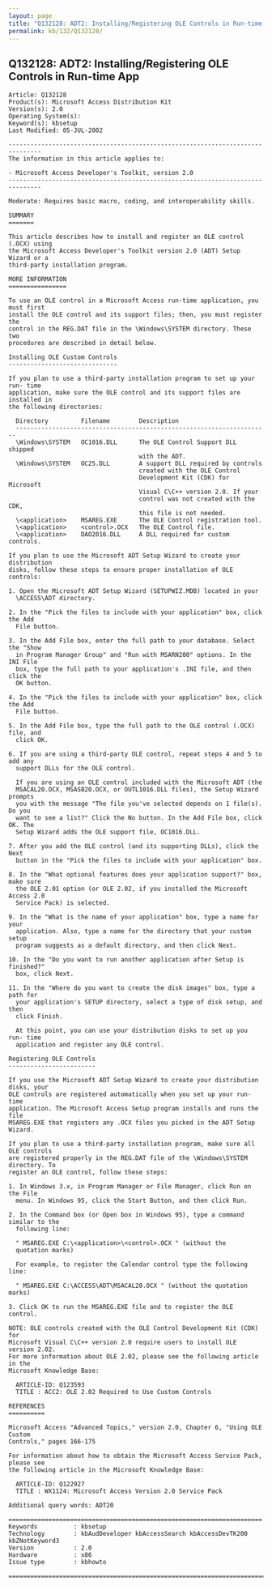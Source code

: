 ```yaml
---
layout: page
title: "Q132128: ADT2: Installing/Registering OLE Controls in Run-time App"
permalink: kb/132/Q132128/
---
```


## Q132128: ADT2: Installing/Registering OLE Controls in Run-time App

	Article: Q132128
	Product(s): Microsoft Access Distribution Kit
	Version(s): 2.0
	Operating System(s): 
	Keyword(s): kbsetup
	Last Modified: 05-JUL-2002
	
	-------------------------------------------------------------------------------
	The information in this article applies to:
	
	- Microsoft Access Developer's Toolkit, version 2.0 
	-------------------------------------------------------------------------------
	
	Moderate: Requires basic macro, coding, and interoperability skills.
	
	SUMMARY
	=======
	
	This article describes how to install and register an OLE control (.OCX) using
	the Microsoft Access Developer's Toolkit version 2.0 (ADT) Setup Wizard or a
	third-party installation program.
	
	MORE INFORMATION
	================
	
	To use an OLE control in a Microsoft Access run-time application, you must first
	install the OLE control and its support files; then, you must register the
	control in the REG.DAT file in the \Windows\SYSTEM directory. These two
	procedures are described in detail below.
	
	Installing OLE Custom Controls
	------------------------------
	
	If you plan to use a third-party installation program to set up your run- time
	application, make sure the OLE control and its support files are installed in
	the following directories:
	
	  Directory         Filename        Description
	  ----------------------------------------------------------------------
	  \Windows\SYSTEM   OC1016.DLL      The OLE Control Support DLL shipped
	                                    with the ADT.
	  \Windows\SYSTEM   OC25.DLL        A support DLL required by controls
	                                    created with the OLE Control
	                                    Development Kit (CDK) for Microsoft
	                                    Visual C\C++ version 2.0. If your
	                                    control was not created with the CDK,
	                                    this file is not needed.
	  \<application>    MSAREG.EXE      The OLE Control registration tool.
	  \<application>    <control>.OCX   The OLE Control file.
	  \<application>    DAO2016.DLL     A DLL required for custom controls.
	
	If you plan to use the Microsoft ADT Setup Wizard to create your distribution
	disks, follow these steps to ensure proper installation of OLE controls:
	
	1. Open the Microsoft ADT Setup Wizard (SETUPWIZ.MDB) located in your
	  \ACCESS\ADT directory.
	
	2. In the "Pick the files to include with your application" box, click the Add
	  File button.
	
	3. In the Add File box, enter the full path to your database. Select the "Show
	  in Program Manager Group" and "Run with MSARN200" options. In the INI File
	  box, type the full path to your application's .INI file, and then click the
	  OK button.
	
	4. In the "Pick the files to include with your application" box, click the Add
	  File button.
	
	5. In the Add File box, type the full path to the OLE control (.OCX) file, and
	  click OK.
	
	6. If you are using a third-party OLE control, repeat steps 4 and 5 to add any
	  support DLLs for the OLE control.
	
	  If you are using an OLE control included with the Microsoft ADT (the
	  MSACAL20.OCX, MSASB20.OCX, or OUTL1016.DLL files), the Setup Wizard prompts
	  you with the message "The file you've selected depends on 1 file(s). Do you
	  want to see a list?" Click the No button. In the Add File box, click OK. The
	  Setup Wizard adds the OLE support file, OC1016.DLL.
	
	7. After you add the OLE control (and its supporting DLLs), click the Next
	  button in the "Pick the files to include with your application" box.
	
	8. In the "What optional features does your application support?" box, make sure
	  the OLE 2.01 option (or OLE 2.02, if you installed the Microsoft Access 2.0
	  Service Pack) is selected.
	
	9. In the "What is the name of your application" box, type a name for your
	  application. Also, type a name for the directory that your custom setup
	  program suggests as a default directory, and then click Next.
	
	10. In the "Do you want to run another application after Setup is finished?"
	  box, click Next.
	
	11. In the "Where do you want to create the disk images" box, type a path for
	  your application's SETUP directory, select a type of disk setup, and then
	  click Finish.
	
	  At this point, you can use your distribution disks to set up you run- time
	  application and register any OLE control.
	
	Registering OLE Controls
	------------------------
	
	If you use the Microsoft ADT Setup Wizard to create your distribution disks, your
	OLE controls are registered automatically when you set up your run-time
	application. The Microsoft Access Setup program installs and runs the file
	MSAREG.EXE that registers any .OCX files you picked in the ADT Setup Wizard.
	
	If you plan to use a third-party installation program, make sure all OLE controls
	are registered properly in the REG.DAT file of the \Windows\SYSTEM directory. To
	register an OLE control, follow these steps:
	
	1. In Windows 3.x, in Program Manager or File Manager, click Run on the File
	  menu. In Windows 95, click the Start Button, and then click Run.
	
	2. In the Command box (or Open box in Windows 95), type a command similar to the
	  following line:
	
	  " MSAREG.EXE C:\<application>\<control>.OCX " (without the
	  quotation marks)
	
	  For example, to register the Calendar control type the following line:
	
	  " MSAREG.EXE C:\ACCESS\ADT\MSACAL20.OCX " (without the quotation marks)
	
	3. Click OK to run the MSAREG.EXE file and to register the OLE control.
	
	NOTE: OLE controls created with the OLE Control Development Kit (CDK) for
	Microsoft Visual C\C++ version 2.0 require users to install OLE version 2.02.
	For more information about OLE 2.02, please see the following article in the
	Microsoft Knowledge Base:
	
	  ARTICLE-ID: Q123593
	  TITLE : ACC2: OLE 2.02 Required to Use Custom Controls
	
	REFERENCES
	==========
	
	Microsoft Access "Advanced Topics," version 2.0, Chapter 6, "Using OLE Custom
	Controls," pages 166-175
	
	For information about how to obtain the Microsoft Access Service Pack, please see
	the following article in the Microsoft Knowledge Base:
	
	  ARTICLE-ID: Q122927
	  TITLE : WX1124: Microsoft Access Version 2.0 Service Pack
	
	Additional query words: ADT20
	
	======================================================================
	Keywords          : kbsetup 
	Technology        : kbAudDeveloper kbAccessSearch kbAccessDevTK200 kbZNotKeyword3
	Version           : 2.0
	Hardware          : x86
	Issue type        : kbhowto
	
	=============================================================================
	
